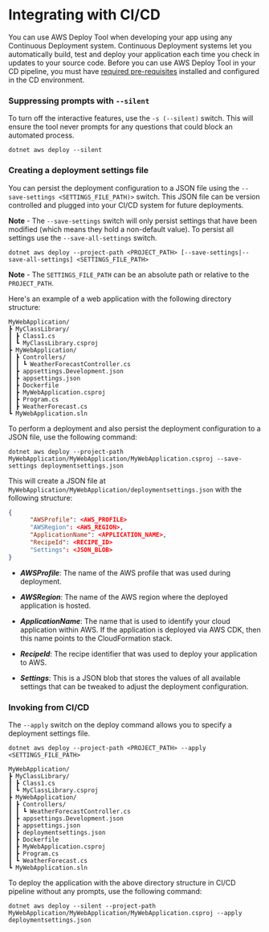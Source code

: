 # Integrating with CI/CD

You can use AWS Deploy Tool when developing your app using any Continuous Deployment system. Continuous Deployment systems let you automatically build, test and deploy your application each time you check in updates to your source code. Before you can use AWS Deploy Tool in your CD pipeline, you must have [required pre-requisites](../docs/getting-started/pre-requisites.md) installed and configured in the CD environment.

### Suppressing prompts with `--silent`

To turn off the interactive features, use the `-s (--silent)` switch. This will ensure the tool never prompts for any questions that could block an automated process.

```
dotnet aws deploy --silent
```

### Creating a deployment settings file

You can persist the deployment configuration to a JSON file using the `--save-settings <SETTINGS_FILE_PATH)>` switch. This JSON file can be version controlled and plugged into your CI/CD system for future deployments.

**Note** - The `--save-settings` switch will only persist settings that have been modified (which means they hold a non-default value). To persist all settings use the `--save-all-settings` switch.

```
dotnet aws deploy --project-path <PROJECT_PATH> [--save-settings|--save-all-settings] <SETTINGS_FILE_PATH>
```

**Note** - The `SETTINGS_FILE_PATH` can be an absolute path or relative to the `PROJECT_PATH`.

Here's an example of a web application with the following directory structure:

    MyWebApplication/
    ┣ MyClassLibrary/
    ┃ ┣ Class1.cs
    ┃ ┗ MyClassLibrary.csproj
    ┣ MyWebApplication/
    ┃ ┣ Controllers/
    ┃ ┃ ┗ WeatherForecastController.cs
    ┃ ┣ appsettings.Development.json
    ┃ ┣ appsettings.json
    ┃ ┣ Dockerfile
    ┃ ┣ MyWebApplication.csproj
    ┃ ┣ Program.cs
    ┃ ┣ WeatherForecast.cs
    ┗ MyWebApplication.sln

To perform a deployment and also persist the deployment configuration to a JSON file, use the following command:

```
dotnet aws deploy --project-path MyWebApplication/MyWebApplication/MyWebApplication.csproj --save-settings deploymentsettings.json
```

This will create a JSON file at `MyWebApplication/MyWebApplication/deploymentsettings.json` with the following structure:

```json
{
      "AWSProfile": <AWS_PROFILE>
      "AWSRegion": <AWS_REGION>,
      "ApplicationName": <APPLICATION_NAME>,
      "RecipeId": <RECIPE_ID>
      "Settings": <JSON_BLOB>
}
```

* _**AWSProfile**_: The name of the AWS profile that was used during deployment.

* _**AWSRegion**_: The name of the AWS region where the deployed application is hosted.

* _**ApplicationName**_: The name that is used to identify your cloud application within AWS. If the application is deployed via AWS CDK, then this name points to the CloudFormation stack.

* _**RecipeId**_: The recipe identifier that was used to deploy your application to AWS.

* _**Settings**_: This is a JSON blob that stores the values of all available settings that can be tweaked to adjust the deployment configuration.

### Invoking from CI/CD

The `--apply` switch on the deploy command allows you to specify a deployment settings file.

```
dotnet aws deploy --project-path <PROJECT_PATH> --apply <SETTINGS_FILE_PATH>
```

    MyWebApplication/
    ┣ MyClassLibrary/
    ┃ ┣ Class1.cs
    ┃ ┗ MyClassLibrary.csproj
    ┣ MyWebApplication/
    ┃ ┣ Controllers/
    ┃ ┃ ┗ WeatherForecastController.cs
    ┃ ┣ appsettings.Development.json
    ┃ ┣ appsettings.json
    ┃ ┣ deploymentsettings.json
    ┃ ┣ Dockerfile
    ┃ ┣ MyWebApplication.csproj
    ┃ ┣ Program.cs
    ┃ ┗ WeatherForecast.cs
    ┗ MyWebApplication.sln

To deploy the application with the above directory structure in CI/CD pipeline without any prompts, use the following command:

```
dotnet aws deploy --silent --project-path MyWebApplication/MyWebApplication/MyWebApplication.csproj --apply deploymentsettings.json
```
